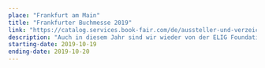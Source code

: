 ```yaml
---
place: "Frankfurt am Main"
title: "Frankfurter Buchmesse 2019"
link: "https://catalog.services.book-fair.com/de/aussteller-und-verzeichnisse/aussteller-a-z/aussteller-a-z-details/ID/993214/action/detail/controller/Exhibitors/"
description: "Auch in diesem Jahr sind wir wieder von der ELIG Foundation eingeladen worden auf der Buchmesse Workshops zu veranstalten. Diese finden im Mini-Format am Samstag und Sonntag durchgehend statt. Außerdem stellen wir natürlich unser neues <a href=\"https://dpunkt.de/produkt/das-sensebox-buch/">Buch</a> vor. Ihr findet uns in der Halle Agora an Stand A3"
starting-date: 2019-10-19
ending-date: 2019-10-20
---
```

